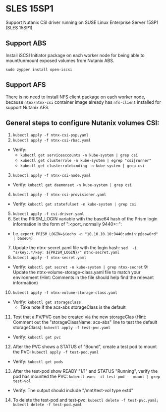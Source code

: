 # SLES 15SP1

Support Nutanix CSI driver running on SUSE Linux Enterprise Server 15SP1 (SLES 15SP1). 

## Support ABS

Install iSCSI Initiator package on each worker node for being able to mount/unmount exposed volumes from Nutanix ABS. 

```
sudo zypper install open-iscsi
```

## Support AFS

There is no need to install NFS client package on each worker node, because `ntnx/ntnx-csi` container image already has `nfs-client` installed for support Nutanix AFS.

## General steps to configure Nutanix volumes CSI:
1. `kubectl apply -f ntnx-csi-psp.yaml`
2. `kubectl apply -f ntnx-csi-rbac.yaml`
* Verify:  
	* `kubectl get serviceaccounts -n kube-system | grep csi`
	* `kubectl get clusterrole -n kube-system | egrep "csi|runner"`
	* `kubectl get clusterrolebinding -n kube-system | grep csi`
3. `kubectl apply -f ntnx-csi-node.yaml`
* Verify: `kubectl get daemonset -n kube-system | grep csi`
4. `kubectl apply -f ntnx-csi-provisioner.yaml`
* Verify: `kubectl get statefulset -n kube-system | grep csi`
5. `kubectl apply -f csi-driver.yaml`
6. Set the PRISM_LOGIN variable with the base64 hash of the Prism login information in the form of "<PrismIP>:<port, normally 9440>:<username>:<password>": 
* I.e. `export PRISM_LOGIN=$(echo -n "10.10.10.10:9440:admin:p@ssw0rd" | base64)`
7. Update the ntnx-secret.yaml file with the login hash: `sed  -i "s/key:.*/key: ${PRISM_LOGIN}/" ntnx-secret.yaml`
8. `kubectl apply -f ntnx-secret.yaml`
* Verify: `kubectl get secret -n kube-system | grep ntnx-secret`
9: Update the ntnx-volume-storage-class.yaml file to match your environment (Hint: Comments in the file should help find the relevant information)
10. `kubectl apply -f ntnx-volume-storage-class.yaml`
* Verify: `kubectl get storageclass`
	* Take note if the acs-abs storageClass is the default
11. Test that a PV/PVC can be created via the new storageClas (Hint: Comment out the "storageClassName: acs-abs" line to test the default storageClass): `kubectl apply -f test-pvc.yaml`
* Verify: `kubectl get pvc`
12. After the PVC shows a STATUS of "Bound", create a test pod to mount the PVC: `kubectl apply -f test-pod.yaml`
* Verify: `kubectl get pods`
13. After the test-pod show READY "1/1" and STATUS "Running", verify the pod has mounted the PVC: `kubectl exec -it test-pod -- mount | grep test-vol`
* Verify: The output should include "/mnt/test-vol type ext4"
14. To delete the test-pod and test-pvc: `kubectl delete -f test-pvc.yaml; kubectl delete -f test-pod.yaml`
